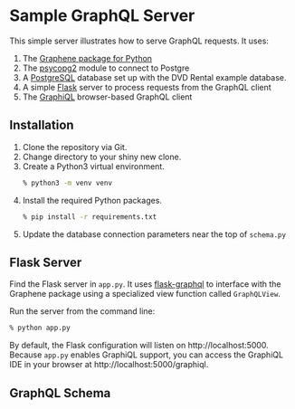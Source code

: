 # Sample GraphQL Server

This simple server illustrates how to serve GraphQL requests.
It uses:
1. The [Graphene package for Python](https://graphene-python.org/)
1. The [psycopg2](http://initd.org/psycopg/) module to connect to Postgre
1. A [PostgreSQL](https://www.postgresql.org/) database
   set up with the DVD Rental example database.
1. A simple [Flask](https://flask.palletsprojects.com/en/) server
   to process requests from the GraphQL client
1. The [GraphiQL](https://github.com/graphql/graphiql) browser-based GraphQL client

## Installation

1. Clone the repository via Git.
1. Change directory to your shiny new clone.
1. Create a Python3 virtual environment.
   ```bash
   % python3 -m venv venv
   ```
1. Install the required Python packages.
   ```bash
   % pip install -r requirements.txt
   ```
1. Update the database connection parameters
   near the top of `schema.py`

## Flask Server

Find the Flask server in `app.py`.
It uses [flask-graphql](https://github.com/graphql-python/flask-graphql)
to interface with the Graphene package
using a specialized view function called `GraphQLView`.

Run the server from the command line:
```bash
% python app.py
```

By default,
the Flask configuration will listen on 
http://localhost:5000.
Because `app.py` enables GraphiQL support,
you can access the GraphiQL IDE in your browser
at 
http://localhost:5000/graphiql.




## GraphQL Schema
